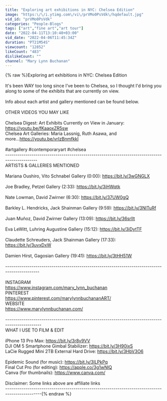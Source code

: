 ```yaml
---
title: "Exploring art exhibitions in NYC: Chelsea Edition"
image: "https:\/\/i.ytimg.com\/vi\/prVMo0PsVdk\/hqdefault.jpg"
vid_id: "prVMo0PsVdk"
categories: "People-Blogs"
tags: ["art","fine art","art tour"]
date: "2022-04-11T13:10:40+03:00"
vid_date: "2022-04-06T11:45:34Z"
duration: "PT21M54S"
viewcount: "12852"
likeCount: "483"
dislikeCount: ""
channel: "Mary Lynn Buchanan"
---
```

{% raw %}Exploring art exhibitions in NYC: Chelsea Edition<br /><br />It's been WAY too long since I've been to Chelsea, so I thought I'd bring you along to some of the exhibits that are currently on view. <br /><br />Info about each artist and gallery mentioned can be found below. <br /><br />OTHER VIDEOS YOU MAY LIKE <br /><br />Chelsea Digest: Art Exhibits Currently on View in January: <a rel="nofollow" target="blank" href="https://youtu.be/fKaaoxZR5sw">https://youtu.be/fKaaoxZR5sw</a><br />Chelsea Art Galleries: Maria Lassnig, Ruth Asawa, and more...<a rel="nofollow" target="blank" href="https://youtu.be/vrIzBnmfkkI">https://youtu.be/vrIzBnmfkkI</a><br /><br />#artgallery #contemporaryart #chelsea<br />----------------------------------------------------------------------------------------------<br />ARTISTS &amp; GALLERIES MENTIONED<br /><br />Mariana Oushiro, Vito Schnabel Gallery (0:00): <a rel="nofollow" target="blank" href="https://bit.ly/3wGNGLX">https://bit.ly/3wGNGLX</a><br /><br />Joe Bradley, Petzel Gallery (2:33): <a rel="nofollow" target="blank" href="https://bit.ly/3iHWqtk">https://bit.ly/3iHWqtk</a><br /><br />Nate Lowman, David Zwirner (6:30): <a rel="nofollow" target="blank" href="https://bit.ly/37UW0gQ">https://bit.ly/37UW0gQ</a><br /><br />Barkley L. Hendricks, Jack Shainman Gallery (9:59): <a rel="nofollow" target="blank" href="https://bit.ly/3NlTuRf">https://bit.ly/3NlTuRf</a><br /><br />Juan Muñoz, David Zwirner Gallery (13:09): <a rel="nofollow" target="blank" href="https://bit.ly/36srIlt">https://bit.ly/36srIlt</a><br /><br />Eva LeWitt, Luhring Augustine Gallery (15:12): <a rel="nofollow" target="blank" href="https://bit.ly/3iDytTF">https://bit.ly/3iDytTF</a><br /><br />Claudette Schreuders, Jack Shainman Gallery (17:33): <a rel="nofollow" target="blank" href="https://bit.ly/3uvxDxW">https://bit.ly/3uvxDxW</a><br /><br />Damien Hirst, Gagosian Gallery (19:41): <a rel="nofollow" target="blank" href="https://bit.ly/3tHH51W">https://bit.ly/3tHH51W</a><br /><br />-----------------------------------------------------------------------------------------------<br /><br />INSTAGRAM<br /><a rel="nofollow" target="blank" href="https://www.instagram.com/mary_lynn_buchanan">https://www.instagram.com/mary_lynn_buchanan</a><br />PINTEREST<br /><a rel="nofollow" target="blank" href="https://www.pinterest.com/marylynnbuchananART/">https://www.pinterest.com/marylynnbuchananART/</a><br />WEBSITE<br /><a rel="nofollow" target="blank" href="https://www.marylynnbuchanan.com/">https://www.marylynnbuchanan.com/</a><br /><br />-------------------------------------­­---------------------------------------­-­-------------------<br />WHAT I USE TO FILM &amp; EDIT<br /><br />iPhone 13 Pro Max: <a rel="nofollow" target="blank" href="https://bit.ly/3r8v9VV">https://bit.ly/3r8v9VV</a><br />DJI OM 5 Smartphone Gimbal Stabilizer: <a rel="nofollow" target="blank" href="https://bit.ly/3H90ixS">https://bit.ly/3H90ixS</a><br />LaCie Rugged Mini 2TB External Hard Drive: <a rel="nofollow" target="blank" href="https://bit.ly/3HbV3O6">https://bit.ly/3HbV3O6</a><br /><br />Epidemic Sound (for music): <a rel="nofollow" target="blank" href="https://bit.ly/3ILPkPq">https://bit.ly/3ILPkPq</a><br />Final Cut Pro (for editing): <a rel="nofollow" target="blank" href="https://apple.co/3g1wNlQ">https://apple.co/3g1wNlQ</a><br />Canva (for thumbnails): <a rel="nofollow" target="blank" href="https://www.canva.com/">https://www.canva.com/</a><br /><br />Disclaimer: Some links above are affiliate links <br />-------------------------------------­­---------------------------------------­-­-------------------{% endraw %}
